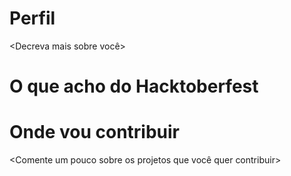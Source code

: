 # Perfil

<Decreva mais sobre você>

# O que acho do Hacktoberfest

<Comente aqui o que vc acha sobre o Hacktoberfest>

# Onde vou contribuir 

<Comente um pouco sobre os projetos que você quer contribuir>
